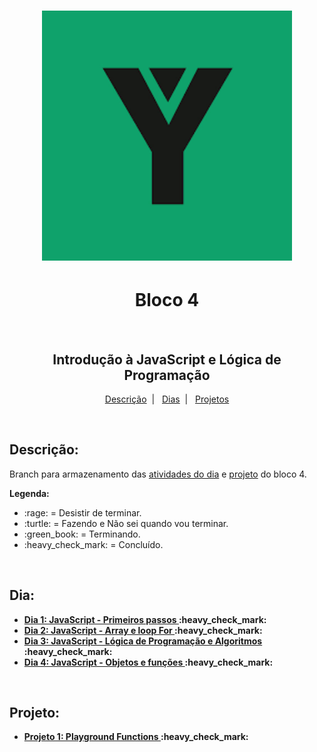 <h1 align="center">
  <img alt="Imagem da Trybe" src="Imagens/trybe.png" width="400px">
</h1>

<h1 align="center">Bloco 4</h1>
</br>
<h2 align="center">Introdução à JavaScript e Lógica de Programação</h2>

<p align="center">
  <a href="#descricao">Descrição</a>&nbsp;&nbsp;|&nbsp;&nbsp;
  <a href="#dia">Dias</a>&nbsp;&nbsp;|&nbsp;&nbsp;
  <a href="#projeto">Projetos</a>
</p>

</br>
<h2 id="descricao"><strong>Descrição:</strong></h2>
<p>Branch para armazenamento das <a href="#dia">atividades do dia</a> e <a href="#projeto">projeto</a> do bloco 4.</p>
<strong>Legenda:</strong>
<ul>
  <li>:rage: = Desistir de terminar.</li>
  <li>:turtle: = Fazendo e Não sei quando vou terminar.</li>
  <li>:green_book: = Terminando.</li>
  <li>:heavy_check_mark: = Concluído.</li>
</ul>

</br>
<h2 id="dia"><strong>Dia:<strong></h2>
<ul>
  <li><a href="Bloco_9/Dia_1/">Dia 1: JavaScript - Primeiros passos </a>:heavy_check_mark:</li>
  <li><a href="Bloco_9/Dia_2/">Dia 2: JavaScript - Array e loop For </a>:heavy_check_mark:</li>
  <li><a href="Bloco_9/Dia_3/">Dia 3: JavaScript - Lógica de Programação e Algoritmos </a>:heavy_check_mark:</li>
  <li><a href="Bloco_9/Dia_4/">Dia 4: JavaScript - Objetos e funções </a>:heavy_check_mark:</li>
</ul>

</br>
<h2 id="projeto"><strong>Projeto:<strong></h2>
<ul>
  <li><a href="Bloco_4/projeto_playground/">Projeto 1: Playground Functions </a>:heavy_check_mark:</li>
</ul>